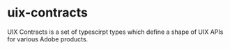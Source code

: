 # uix-contracts
UIX Contracts is a set of typescirpt types which define a shape of UIX APIs for various Adobe products.
